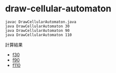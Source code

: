 # draw-cellular-automaton

```shell
javac DrawCellularAutomaton.java
java DrawCellularAutomaton 30
java DrawCellularAutomaton 90
java DrawCellularAutomaton 110
```

計算結果

- [f30](./f30.txt)
- [f90](./f90.txt)
- [f110](./f110.txt)
